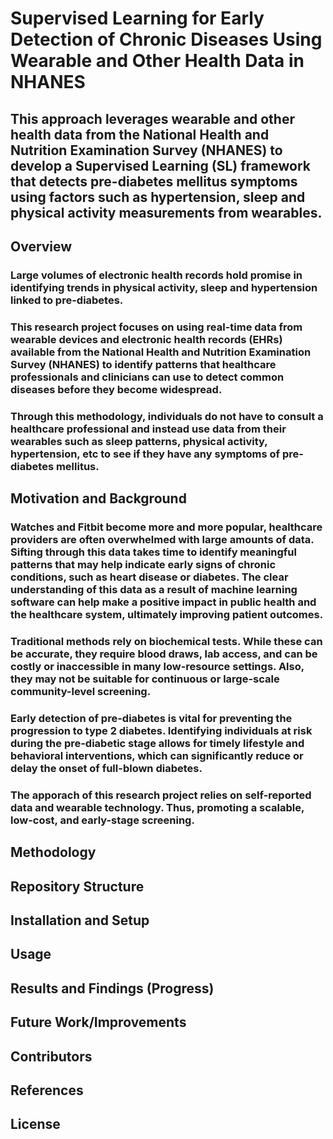 # Supervised Learning for Early Detection of Chronic Diseases Using Wearable and Other Health Data in NHANES

## This approach leverages wearable and other health data from the National Health and Nutrition Examination Survey (NHANES) to develop a Supervised Learning (SL) framework that detects pre-diabetes mellitus symptoms using factors such as hypertension, sleep and physical activity measurements from wearables.

## Overview
### Large volumes of electronic health records hold promise in identifying trends in physical activity, sleep and hypertension linked to pre-diabetes. 
### This research project focuses on using real-time data from wearable devices and electronic health records (EHRs) available from the National Health and Nutrition Examination Survey (NHANES) to identify patterns that healthcare professionals and clinicians can use to detect common diseases before they become widespread. 
### Through this methodology, individuals do not have to consult a healthcare professional and instead use data from their wearables such as sleep patterns, physical activity, hypertension, etc to see if they have any symptoms of pre-diabetes mellitus.

## Motivation and Background
### Watches and Fitbit become more and more popular, healthcare providers are often overwhelmed with large amounts of data. Sifting through this data takes time to identify meaningful patterns that may help indicate early signs of chronic conditions, such as heart disease or diabetes. The clear understanding of this data as a result of machine learning software can help make a positive impact in public health and the healthcare system, ultimately improving patient outcomes.
### Traditional methods rely on biochemical tests. While these can be accurate, they require blood draws, lab access, and can be costly or inaccessible in many low-resource settings. Also, they may not be suitable for continuous or large-scale community-level screening. 
### Early detection of pre-diabetes is vital for preventing the progression to type 2 diabetes. Identifying individuals at risk during the pre-diabetic stage allows for timely lifestyle and behavioral interventions, which can significantly reduce or delay the onset of full-blown diabetes. 
### The apporach of this research project relies on self-reported data and wearable technology. Thus, promoting a scalable, low-cost, and early-stage screening.


## Methodology


## Repository Structure


## Installation and Setup


## Usage 


## Results and Findings (Progress)


## Future Work/Improvements


## Contributors 


## References


## License
